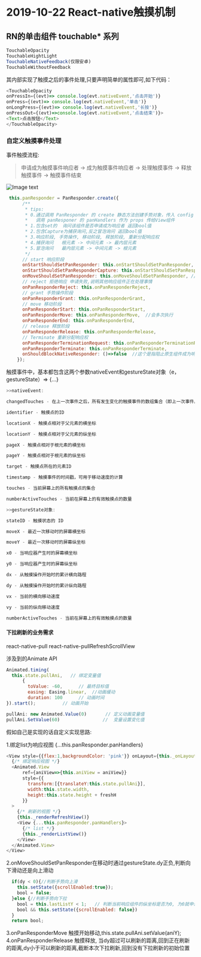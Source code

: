 # 2019-10-22 React-native触摸机制

## RN的单击组件 touchable* 系列

```javascript
TouchableOpacity
TouchableHightLight
TouchableNativeFeedback(仅限安卓)
TouchableWithoutFeedback
```

其内部实现了触摸之后的事件处理,只要声明简单的属性即可,如下代码：

```javascript
<TouchableOpacity
onPressIn={(evt)=> console.log(evt.nativeEvent,'点击开始')}
onPress={(evt)=> console.log(evt.nativeEvent,'单击')}
onLongPress={(evt)=> console.log(evt.nativeEvent,'长按')}
onPressOut={(evt)=>console.log(evt.nativeEvent,'点击结束')}>
<Text>点击按钮</Text>
</TouchableOpacity>
```

### 自定义触摸事件处理

事件触摸流程:
>申请成为触摸事件响应者 -> 成为触摸事件响应者 -> 处理触摸事件 -> 释放触摸事件 -> 触摸事件结束

![Image text](./1.jpg)
```javascript
 this.panResponder = PanResponder.create({
      /**
       * tips:
       * 0.通过调用 PanResponder 的 create 静态方法创建手势对象，传入 config 参数实现对应的触摸回调即可,
       *   调用 panResponer 的 panHandlers 作为 props 传给View组件
       * 1.包含set的  询问该组件是否申请成为响应者 返回bool值
       * 2.包含Capture为捕获询问,反之冒泡询问 返回bool值
       * 3.响应阶段, 手势操作, 移动阶段, 释放阶段, 重新分配响应权
       * 4.捕获询问   根元素 -> 中间元素 -> 最内层元素
       * 5.冒泡询问   最内层元素 -> 中间元素 -> 根元素
       */
      // start 响应阶段
      onStartShouldSetPanResponder: this.onStartShouldSetPanResponder, // 返回bool值
      onStartShouldSetPanResponderCapture: this.onStartShouldSetPanResponderCapture, // 返回bool值
      onMoveShouldSetPanResponder: this.onMoveShouldSetPanResponder, // 返回bool值
      // reject 拒绝响应 申请失败,说明其他响应组件正在处理事情
      onPanResponderReject: this.onPanResponderReject,
      // grant 手势操作阶段
      onPanResponderGrant: this.onPanResponderGrant,
      // move 移动阶段
      onPanResponderStart: this.onPanResponderStart,
      onPanResponderMove: this.onPanResponderMove,  //会多次执行
      onPanResponderEnd: this.onPanResponderEnd,
      // release 释放阶段
      onPanResponderRelease: this.onPanResponderRelease,
      // Terminate 重新分配响应权
      onPanResponderTerminationRequest: this.onPanResponderTerminationReques,  // 返回bool值
      onPanResponderTerminate: this.onPanResponderTerminate,
      onShouldBlockNativeResponder: ()=>false  //这个是指阻止原生组件成为响应者,(仅限安卓)
    });
```

触摸事件中，基本都包含这两个参数nativeEvent和gestureState对象（e，gestureState）=> {...}

```javascript
>>nativeEvent:

changedTouches - 在上一次事件之后，所有发生变化的触摸事件的数组集合（即上一次事件后，所有移动过的触摸点）

identifier - 触摸点的ID

locationX - 触摸点相对于父元素的横坐标

locationY - 触摸点相对于父元素的纵坐标

pageX - 触摸点相对于根元素的横坐标

pageY - 触摸点相对于根元素的纵坐标

target - 触摸点所在的元素ID

timestamp - 触摸事件的时间戳，可用于移动速度的计算

touches - 当前屏幕上的所有触摸点的集合

numberActiveTouches - 当前在屏幕上的有效触摸点的数量
```

```javascript
>>gestureState对象:

stateID - 触摸状态的 ID

moveX - 最近一次移动时的屏幕横坐标

moveY - 最近一次移动时的屏幕纵坐标

x0 - 当响应器产生时的屏幕横坐标

y0 - 当响应器产生时的屏幕纵坐标

dx - 从触摸操作开始时的累计横向路程

dy - 从触摸操作开始时的累计纵向路程

vx - 当前的横向移动速度

vy - 当前的纵向移动速度

numberActiveTouches - 当前在屏幕上的有效触摸点的数量
```

#### 下拉刷新的业务需求


react-native-pull
react-native-pullRefreshScrollView

涉及到的Animate API

```javascript
Animated.timing(
  this.state.pullAni,   // 绑定变量值
      {
        toValue: -60,      // 最终目标值
        easing: Easing.linear,  //动画缓动
        duration: 100      // 动画时间
}).start();          // 动画开始

pullAni: new Animated.Value(0)       // 定义动画变量值
pullAni.SetValue(60)                //  变量设置变化值
```

假如自己是实现的话自定义实现思路:

1.绑定list为响应视图 {...this.panResponder.panHandlers}

```javascript
<View style={{flex:1,backgroundColor: 'pink'}} onLayout={this._onLayout}>
  {/* 绑定响应视图 */}
  <Animated.View
      ref={aniView=>{this.aniView = aniView}}
      style={{
        transform:[{translateY:this.state.pullAni}],
        width:this.state.width,
        height:this.state.height + freshH
      }}
  >
    {/* 刷新的视图 */}
    {this._renderRefreshView()}
    <View {...this.panResponder.panHandlers}>
      {/* list */}
      {this._renderListView()}
    </View>
  </Animated.View>
</View>
```

2.onMoveShouldSetPanResponder在移动时通过gestureState.dy正负,判断向下滑动还是向上滑动

```javascript
  if(dy < 0){//判断手势向上滑
    this.setState({scrollEnabled:true});
    bool = false;
  }else {//判断手势向下拉
    bool = this.lastListY < 1;   // 判断当前响应组件的纵坐标是否为0, 为0就申请为响应组件, 不为0就不申请响应,正常list向下滑
    bool && this.setState({scrollEnabled: false})
  }
  return bool;
```

3.onPanResponderMove 触摸开始移动,this.state.pullAni.setValue(aniY);
4.onPanResponderRelease 触摸释放, 当dy超过可以刷新的距离,回到正在刷新的距离,dy小于可以刷新的距离,截断本次下拉刷新,回到没有下拉刷新的初始位置

